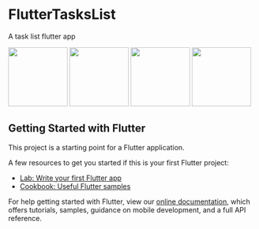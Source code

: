 # FlutterTasksList

A task list flutter app


<img src="https://i.imgur.com/1h8sjfL.png" width="120">

<img src="https://i.imgur.com/6Nwh1KP.png" width="120">

<img src="https://i.imgur.com/Dackfuq.png" width="120">

<img src="https://i.imgur.com/bHb9mm9.png" width="120">

## Getting Started with Flutter

This project is a starting point for a Flutter application.

A few resources to get you started if this is your first Flutter project:

- [Lab: Write your first Flutter app](https://flutter.io/docs/get-started/codelab)
- [Cookbook: Useful Flutter samples](https://flutter.io/docs/cookbook)

For help getting started with Flutter, view our 
[online documentation](https://flutter.io/docs), which offers tutorials, 
samples, guidance on mobile development, and a full API reference.
